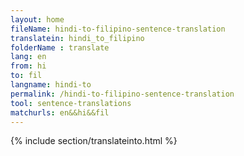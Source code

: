 ```yaml
---
layout: home
fileName: hindi-to-filipino-sentence-translation
translatein: hindi_to_filipino
folderName : translate
lang: en
from: hi
to: fil
langname: hindi-to
permalink: /hindi-to-filipino-sentence-translation
tool: sentence-translations
matchurls: en&&hi&&fil
---
```

{% include section/translateinto.html %}

